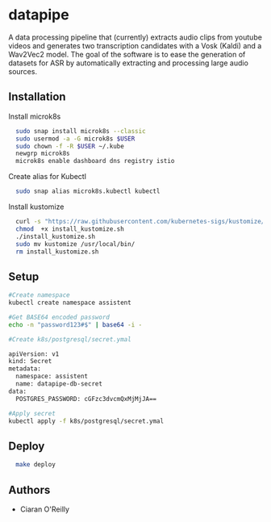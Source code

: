 
# datapipe

A data processing pipeline that (currently) extracts audio clips from youtube videos and generates two transcription candidates with a Vosk (Kaldi) and a Wav2Vec2 model. The goal of the software is to ease the generation of datasets for ASR by automatically extracting and processing large audio sources.



## Installation

Install microk8s

```bash
  sudo snap install microk8s --classic
  sudo usermod -a -G microk8s $USER
  sudo chown -f -R $USER ~/.kube
  newgrp microk8s
  microk8s enable dashboard dns registry istio
```
Create alias for Kubectl

```bash
  sudo snap alias microk8s.kubectl kubectl
```


Install kustomize

```bash
  curl -s "https://raw.githubusercontent.com/kubernetes-sigs/kustomize/master/hack/install_kustomize.sh" --output install_kustomize.sh
  chmod  +x install_kustomize.sh
  ./install_kustomize.sh
  sudo mv kustomize /usr/local/bin/
  rm install_kustomize.sh
```


## Setup 
```bash
#Create namespace
kubectl create namespace assistent

#Get BASE64 encoded password
echo -n "password123#$" | base64 -i -

#Create k8s/postgresql/secret.ymal

apiVersion: v1
kind: Secret
metadata:
  namespace: assistent
  name: datapipe-db-secret
data:
  POSTGRES_PASSWORD: cGFzc3dvcmQxMjMjJA==

#Apply secret
kubectl apply -f k8s/postgresql/secret.ymal
```

## Deploy

```bash
  make deploy 
  ```

## Authors

- Ciaran O'Reilly



